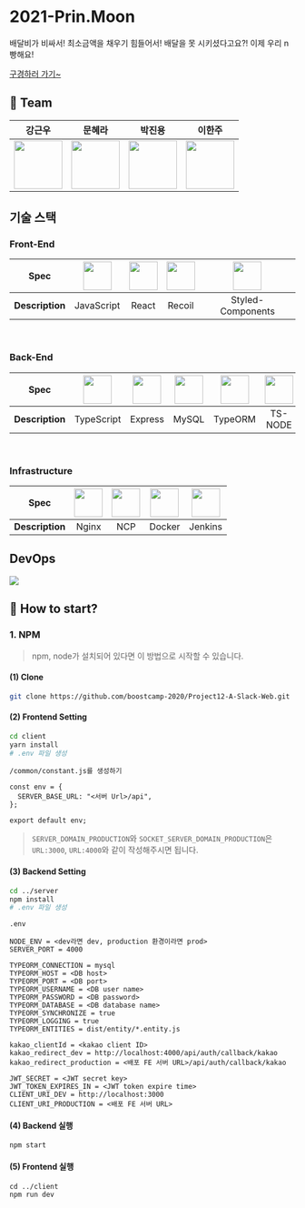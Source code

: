 # 2021-Prin.Moon
배달비가 비싸서! 최소금액을 채우기 힘들어서! 배달을 못 시키셨다고요?! 
이제 우리 n빵해요! 

[구경하러 가기~](https://nbbang.kro.kr)


## 👥 Team
| 강근우 | 문혜라 | 박진용 | 이한주 |
| :------: | :------: | :------: | :------: |
| <img width=85 src="https://avatars3.githubusercontent.com/u/52201658?s=400&u=4408005f95fd9ef3b95279cd1399f1b388fca6df&v=4"> | <img width=85 src="https://avatars0.githubusercontent.com/u/20068470?s=400&u=f84948e4c48880aa7f60f0b2ff4f31884457a621&v=4">| <img width=85 src="https://avatars1.githubusercontent.com/u/60877502?s=400&u=f865c33c7eace2b43b9327641bbd987e528848e2&v=4"> | <img width=85 src="https://avatars0.githubusercontent.com/u/63051473?s=460&u=752d76ccaac7da54547adcd552a79e1a73dba505&v=4"> |
</div>

## 기술 스택
### Front-End

| Spec | <img width= 50 src="https://user-images.githubusercontent.com/63051473/104110741-e66d1e80-531d-11eb-8024-e138a1003cd7.png"> | <img width= 50 src="https://noticon-static.tammolo.com/dgggcrkxq/image/upload/v1566557331/noticon/d5hqar2idkoefh6fjtpu.png"> | <img width= 50 src="https://user-images.githubusercontent.com/63051473/104110747-f127b380-531d-11eb-801e-e97233b5acfb.png"> | <img width= 50 src="https://noticon-static.tammolo.com/dgggcrkxq/image/upload/v1568851518/noticon/lwj3hr9v1yoheimtwc1w.png"> | 
| :--: | :--: | :--: | :--: | :--: |
| **Description** | JavaScript | React | Recoil | Styled-Components |

</br>

### Back-End
| Spec | <img width= 50 src="https://noticon-static.tammolo.com/dgggcrkxq/image/upload/v1566913457/noticon/eh4d0dnic4n1neth3fui.png"> | <img width= 50 src="https://noticon-static.tammolo.com/dgggcrkxq/image/upload/v1597622806/noticon/avedhz3pvaij65k3ztar.png"> | <img width= 50 src="https://user-images.githubusercontent.com/63051473/104110726-c76e8c80-531d-11eb-951b-89587d8a93a4.png"> | <img width= 50 src="https://user-images.githubusercontent.com/63051473/104110711-b0c83580-531d-11eb-8f80-d7aee997c398.png"> |<img width= 50 src="https://user-images.githubusercontent.com/63051473/104110717-bcb3f780-531d-11eb-9ae0-9a468bf06060.png"> |
| :--: | :--: | :--: | :--: | :--: | :--: |
| **Description** | TypeScript | Express | MySQL | TypeORM | TS-NODE |

</br>


### Infrastructure
| Spec |   <img width= 50 src="https://noticon-static.tammolo.com/dgggcrkxq/image/upload/v1566798146/noticon/lku5cppzh8r7awwsmmko.png"> | <img width= 50 src="https://cdn-images-1.medium.com/max/1200/1*r5KdIfHXaz7UQM4FmZ0D5A.png">| <img width= 50 src="https://user-images.githubusercontent.com/63051473/104110734-d2c1b800-531d-11eb-88bb-68d718f02653.png">| <img width= 50 src="https://user-images.githubusercontent.com/63051473/104110736-dce3b680-531d-11eb-9431-564813d0dad3.png">|
| :--: | :--: | :--: | :--: | :--: |
| **Description** | Nginx | NCP | Docker | Jenkins |
## DevOps
<img src="https://user-images.githubusercontent.com/63051473/101992417-6d66b100-3cf6-11eb-8df9-ef7f65e90bf3.png"/>

## 🚦 How to start?

### 1. NPM

> npm, node가 설치되어 있다면 이 방법으로 시작할 수 있습니다.

#### (1) Clone

```bash
git clone https://github.com/boostcamp-2020/Project12-A-Slack-Web.git
```

#### (2) Frontend Setting

```bash
cd client
yarn install
# .env 파일 생성
```

`/common/constant.js를 생성하기`

```
const env = {
  SERVER_BASE_URL: "<서버 Url>/api",
};

export default env;

```

> `SERVER_DOMAIN_PRODUCTION`와 `SOCKET_SERVER_DOMAIN_PRODUCTION`은 `URL:3000`, `URL:4000`와 같이 작성해주시면 됩니다.
> 
#### (3) Backend Setting

```bash 
cd ../server
npm install
# .env 파일 생성
```

`.env`

```
NODE_ENV = <dev라면 dev, production 환경이라면 prod>
SERVER_PORT = 4000

TYPEORM_CONNECTION = mysql
TYPEORM_HOST = <DB host>
TYPEORM_PORT = <DB port>
TYPEORM_USERNAME = <DB user name>
TYPEORM_PASSWORD = <DB password>
TYPEORM_DATABASE = <DB database name>
TYPEORM_SYNCHRONIZE = true
TYPEORM_LOGGING = true
TYPEORM_ENTITIES = dist/entity/*.entity.js

kakao_clientId = <kakao client ID>
kakao_redirect_dev = http://localhost:4000/api/auth/callback/kakao
kakao_redirect_production = <배포 FE 서버 URL>/api/auth/callback/kakao

JWT_SECRET = <JWT secret key>
JWT_TOKEN_EXPIRES_IN = <JWT token expire time>
CLIENT_URI_DEV = http://localhost:3000
CLIENT_URI_PRODUCTION = <배포 FE 서버 URL>
```

#### (4) Backend 실행

```bash=
npm start
```

#### (5) Frontend 실행

```bash=
cd ../client
npm run dev
```
